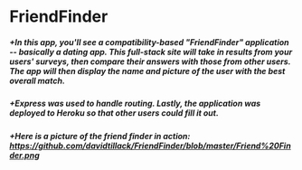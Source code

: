 # FriendFinder

##### +In this app, you'll see a compatibility-based "FriendFinder" application -- basically a dating app. This full-stack site will take in results from your users' surveys, then compare their answers with those from other users. The app will then display the name and picture of the user with the best overall match.

##### +Express was used to handle routing. Lastly, the application was deployed to Heroku so that other users could fill it out.

##### +Here is a picture of the friend finder in action: https://github.com/davidtillack/FriendFinder/blob/master/Friend%20Finder.png
